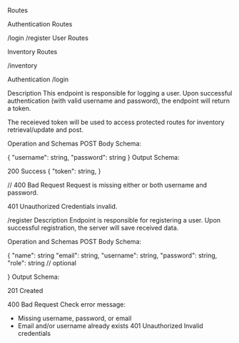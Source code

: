 Routes

Authentication Routes

/login
/register
User Routes

Inventory Routes

/inventory


Authentication
/login

Description
This endpoint is responsible for logging a user. Upon successful authentication (with valid username and password), the endpoint will return a token. 

The receieved token will be used to access protected routes for inventory retrieval/update and post.

Operation and Schemas
POST
Body Schema:

{
    "username": string,
    "password": string
}
Output Schema:

200 Success
{
    "token": string,
}

//
400 Bad Request
Request is missing either or both username and password.

401 Unauthorized
Credentials invalid.



/register
Description
Endpoint is responsible for registering a user. Upon successful registration, the server will save received data.


Operation and Schemas
POST
Body Schema:

{
    "name": string
    "email": string,
    "username": string,
    "password": string,
    "role": string // optional

}
Output Schema:

201 Created

400 Bad Request
Check error message:

* Missing username, password, or email
* Email and/or username already exists
401 Unauthorized
Invalid credentials

